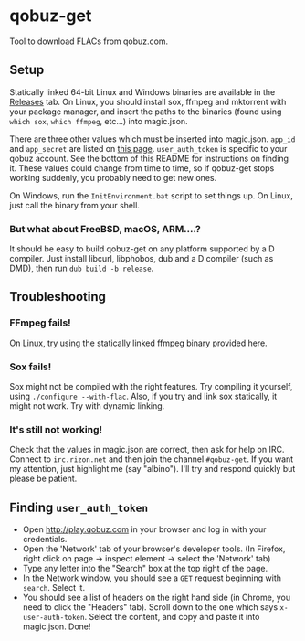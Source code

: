 # qobuz-get

Tool to download FLACs from qobuz.com.

## Setup

Statically linked 64-bit Linux and Windows binaries are available in the [Releases](https://git.fuwafuwa.moe/albino/qobuz-get/releases) tab. On Linux, you should install sox, ffmpeg and mktorrent with your package manager, and insert the paths to the binaries (found using `which sox`, `which ffmpeg`, etc...) into magic.json.

There are three other values which must be inserted into magic.json. `app_id` and `app_secret` are listed on [this page](http://shell.cyberia.is/~albino/qobuz-creds.html). `user_auth_token` is specific to your qobuz account. See the bottom of this README for instructions on finding it. These values could change from time to time, so if qobuz-get stops working suddenly, you probably need to get new ones.

On Windows, run the `InitEnvironment.bat` script to set things up. On Linux, just call the binary from your shell.

### But what about FreeBSD, macOS, ARM....?

It should be easy to build qobuz-get on any platform supported by a D compiler. Just install libcurl, libphobos, dub and a D compiler (such as DMD), then run `dub build -b release`.

## Troubleshooting

### FFmpeg fails!

On Linux, try using the statically linked ffmpeg binary provided here.

### Sox fails!

Sox might not be compiled with the right features. Try compiling it yourself, using `./configure --with-flac`. Also, if you try and link sox statically, it might not work. Try with dynamic linking.

### It's still not working!

Check that the values in magic.json are correct, then ask for help on IRC. Connect to `irc.rizon.net` and then join the channel `#qobuz-get`. If you want my attention, just highlight me (say "albino"). I'll try and respond quickly but please be patient.

## Finding `user_auth_token`

 * Open http://play.qobuz.com in your browser and log in with your credentials.
 * Open the 'Network' tab of your browser's developer tools. (In Firefox, right click on page -> inspect element -> select the 'Network' tab)
 * Type any letter into the "Search" box at the top right of the page.
 * In the Network window, you should see a `GET` request beginning with `search`. Select it.
 * You should see a list of headers on the right hand side (in Chrome, you need to click the "Headers" tab). Scroll down to the one which says `x-user-auth-token`. Select the content, and copy and paste it into magic.json. Done!
